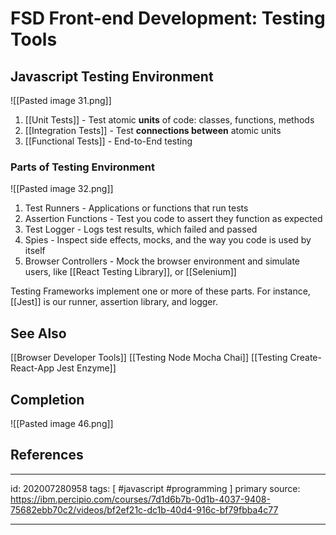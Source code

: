# FSD Front-end Development: Testing Tools

## Javascript Testing Environment
![[Pasted image 31.png]]
1. [[Unit Tests]] - Test atomic **units** of code:  classes, functions, methods
2. [[Integration Tests]] - Test **connections between** atomic units
3. [[Functional Tests]] - End-to-End testing

### Parts of Testing Environment
![[Pasted image 32.png]]
1. Test Runners - Applications or functions that run tests
2. Assertion Functions - Test you code to assert they function as expected
3. Test Logger - Logs test results, which failed and passed
4. Spies - Inspect side effects, mocks, and the way you code is used by itself
5. Browser Controllers - Mock the browser environment and simulate users, like [[React Testing Library]], or [[Selenium]]

Testing Frameworks implement one or more of these parts. For instance, [[Jest]] is our runner, assertion library, and logger.


## See Also
[[Browser Developer Tools]]
[[Testing Node Mocha Chai]]
[[Testing Create-React-App Jest Enzyme]]

## Completion
![[Pasted image 46.png]]

## References

---

id: 202007280958
tags: [ #javascript #programming  ]
primary source: https://ibm.percipio.com/courses/7d1d6b7b-0d1b-4037-9408-75682ebb70c2/videos/bf2ef21c-dc1b-40d4-916c-bf79fbba4c77

---